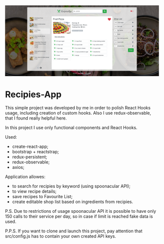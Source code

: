 ![Alt text](screen.png?raw=true "Recipies-App")

# Recipies-App

This simple project was developed by me in order to polish React Hooks usage, including creation of  custom hooks. Also I use redux-observable, that I found really helpful here. 

In this project I use only functional components and React Hooks. 

Used: 
* create-react-app;
* bootstrap + reactstrap;
* redux-persistent;
* redux-observable;
* axios;

Application allowes: 
* to search for recipies by keyword (using spoonacular API);
* to view recipe details;
* save recipes to Favourite List;
* create editable shop list based on ingredients from recipies.

P.S. Due to restrictions of usage spoonacular API it is possible to have only 150 calls to their service per day, so in case if limit is reached fake data is used.

P.P.S. If you want to clone and launch this project, pay attention that src/config.js has to contain your own created API keys.


